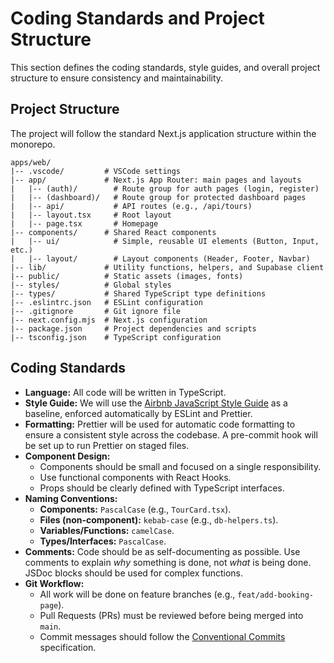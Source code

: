 # Coding Standards and Project Structure

This section defines the coding standards, style guides, and overall project structure to ensure consistency and maintainability.

## Project Structure

The project will follow the standard Next.js application structure within the monorepo.

```
apps/web/
|-- .vscode/         # VSCode settings
|-- app/             # Next.js App Router: main pages and layouts
|   |-- (auth)/        # Route group for auth pages (login, register)
|   |-- (dashboard)/   # Route group for protected dashboard pages
|   |-- api/           # API routes (e.g., /api/tours)
|   |-- layout.tsx     # Root layout
|   |-- page.tsx       # Homepage
|-- components/      # Shared React components
|   |-- ui/            # Simple, reusable UI elements (Button, Input, etc.)
|   |-- layout/        # Layout components (Header, Footer, Navbar)
|-- lib/             # Utility functions, helpers, and Supabase client
|-- public/          # Static assets (images, fonts)
|-- styles/          # Global styles
|-- types/           # Shared TypeScript type definitions
|-- .eslintrc.json   # ESLint configuration
|-- .gitignore       # Git ignore file
|-- next.config.mjs  # Next.js configuration
|-- package.json     # Project dependencies and scripts
|-- tsconfig.json    # TypeScript configuration
```

## Coding Standards

*   **Language:** All code will be written in TypeScript.
*   **Style Guide:** We will use the [Airbnb JavaScript Style Guide](https://github.com/airbnb/javascript) as a baseline, enforced automatically by ESLint and Prettier.
*   **Formatting:** Prettier will be used for automatic code formatting to ensure a consistent style across the codebase. A pre-commit hook will be set up to run Prettier on staged files.
*   **Component Design:**
    *   Components should be small and focused on a single responsibility.
    *   Use functional components with React Hooks.
    *   Props should be clearly defined with TypeScript interfaces.
*   **Naming Conventions:**
    *   **Components:** `PascalCase` (e.g., `TourCard.tsx`).
    *   **Files (non-component):** `kebab-case` (e.g., `db-helpers.ts`).
    *   **Variables/Functions:** `camelCase`.
    *   **Types/Interfaces:** `PascalCase`.
*   **Comments:** Code should be as self-documenting as possible. Use comments to explain *why* something is done, not *what* is being done. JSDoc blocks should be used for complex functions.
*   **Git Workflow:**
    *   All work will be done on feature branches (e.g., `feat/add-booking-page`).
    *   Pull Requests (PRs) must be reviewed before being merged into `main`.
    *   Commit messages should follow the [Conventional Commits](https://www.conventionalcommits.org/) specification. 